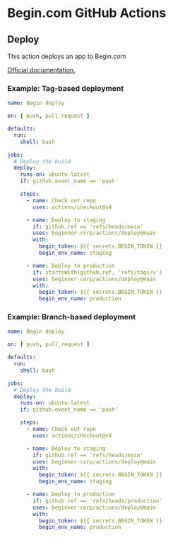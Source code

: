 # Begin.com GitHub Actions

## Deploy

This action deploys an app to Begin.com

[Official documentation.](https://begin.com/deploy/docs/getting-started/github-actions)

### Example: Tag-based deployment

```yaml
name: Begin deploy

on: [ push, pull_request ]

defaults:
  run:
    shell: bash

jobs:
  # Deploy the build
  deploy:
    runs-on: ubuntu-latest
    if: github.event_name == 'push'

    steps:
      - name: Check out repo
        uses: actions/checkout@v4

      - name: Deploy to staging
        if: github.ref == 'refs/heads/main'
        uses: beginner-corp/actions/deploy@main
        with:
          begin_token: ${{ secrets.BEGIN_TOKEN }}
          begin_env_name: staging

      - name: Deploy to production
        if: startsWith(github.ref, 'refs/tags/v')
        uses: beginner-corp/actions/deploy@main
        with:
          begin_token: ${{ secrets.BEGIN_TOKEN }}
          begin_env_name: production
```

### Example: Branch-based deployment

```yaml
name: Begin deploy

on: [ push, pull_request ]

defaults:
  run:
    shell: bash

jobs:
  # Deploy the build
  deploy:
    runs-on: ubuntu-latest
    if: github.event_name == 'push'

    steps:
      - name: Check out repo
        uses: actions/checkout@v4

      - name: Deploy to staging
        if: github.ref == 'refs/heads/main'
        uses: beginner-corp/actions/deploy@main
        with:
          begin_token: ${{ secrets.BEGIN_TOKEN }}
          begin_env_name: staging

      - name: Deploy to production
        if: github.ref == 'refs/heads/production'
        uses: beginner-corp/actions/deploy@main
        with:
          begin_token: ${{ secrets.BEGIN_TOKEN }}
          begin_env_name: production
```
